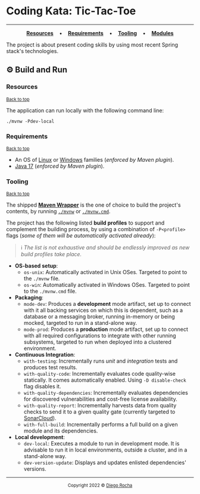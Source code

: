 # Coding Kata: Tic-Tac-Toe

---

<p align="center">
  <a href="#resources"><b>Resources</b></a>
  &nbsp;&nbsp;&nbsp;•&nbsp;&nbsp;&nbsp;
  <a href="#requirements"><b>Requirements</b></a>
  &nbsp;&nbsp;&nbsp;•&nbsp;&nbsp;&nbsp;
  <a href="#tooling"><b>Tooling</b></a>
  &nbsp;&nbsp;&nbsp;•&nbsp;&nbsp;&nbsp;
  <a href="#modules"><b>Modules</b></a>
</p>

The project is about present coding skills by using most recent Spring stack's technologies.

## ⚙ Build and Run

### Resources

<sup>[Back to top](#coding-kata-tic-tac-toe)</sup>


The application can run locally with the following command line:

```shell
./mvnw -Pdev-local
```

### Requirements

<sup>[Back to top](#coding-kata-tic-tac-toe)</sup>

* An OS of [Linux](https://www.linux.org) or [Windows](https://www.microsoft.com/windows) families
  (_enforced by Maven plugin_).
* [Java 17](https://jdk.java.net/17) (_enforced by Maven plugin_).

### Tooling

<sup>[Back to top](#coding-kata-tic-tac-toe)</sup>

The shipped **[Maven Wrapper](https://maven.apache.org/wrapper/maven-wrapper-plugin/index.html)** is
the one of choice to build the project's contents, by running [`./mvnw`](./mvnw) or
[`./mvnw.cmd`](./mvnw.cmd).

The project has the following listed **build profiles** to support and complement the building
process, by using a combination of `-P<profile>` flags (_some of them will be automatically
activated already_):

> ℹ _The list is not exhaustive and should be endlessly improved as new build profiles take place._

* **OS-based setup**:
  * `os-unix`: Automatically activated in Unix OSes. Targeted to point to the `./mvnw` file.
  * `os-win`: Automatically activated in Windows OSes. Targeted to point to the `./mvnw.cmd` file.
* **Packaging**:
  * `mode-dev`: Produces a **development** mode artifact, set up to connect with it all backing
    services on which this is dependent, such as a database or a messaging broker, running
    in-memory or being mocked, targeted to run in a stand-alone way.
  * `mode-prod`: Produces a **production** mode artifact, set up to connect with all required
    configurations to integrate with other running subsystems, targeted to run when deployed into a
    clustered environment.
* **Continuous Integration**:
  * `with-testing`: Incrementally runs _unit_ and _integration_ tests and produces test results.
  * `with-quality-code`: Incrementally evaluates code quality-wise statically. It comes
    automatically enabled. Using `-D disable-check` flag disables it.
  * `with-quality-dependencies`: Incrementally evaluates dependencies for discovered vulnerabilities
    and cost-free license availability.
  * `with-quality-report`: Incrementally harvests data from quality checks to send it to a given
    quality gate (currently targeted to [SonarCloud](https://sonarcloud.io)).
  * `with-full-build`: Incrementally performs a full build on a given module and its dependencies.
* **Local development**:
  * `dev-local`: Executes a module to run in development mode. It is advisable to run it in local
    environments, outside a cluster, and in a stand-alone way.
  * `dev-version-update`: Displays and updates enlisted dependencies' versions.

---

<p align="center">
  <sub>Copyright 2022 © <a href="https://www.linkedin.com/in/dhsrocha">Diego Rocha</a></sub>
</p>
